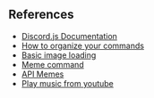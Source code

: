 ## References

- <a href="https://discordjs.guide/">Discord.js Documentation</a>
- <a href="https://discordjs.guide/command-handling/#individual-command-files">How to organize your commands</a>
- <a href="https://discordjs.guide/popular-topics/canvas.html#basic-image-loading">Basic image loading</a>
- <a href="https://youtu.be/2qOXf5u6SiM">Meme command</a>
- <a href="https://youtu.be/2qOXf5u6SiM">API Memes</a>
- <a href="https://discordjs.guide/popular-topics/faq.html#how-do-i-play-music-from-youtube">Play music from youtube</a>
